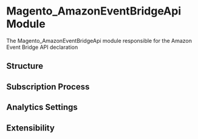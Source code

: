 # Magento_AmazonEventBridgeApi Module

The Magento_AmazonEventBridgeApi module responsible for the Amazon Event Bridge API declaration

## Structure

## Subscription Process

## Analytics Settings

## Extensibility

